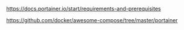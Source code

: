 https://docs.portainer.io/start/requirements-and-prerequisites

https://github.com/docker/awesome-compose/tree/master/portainer


